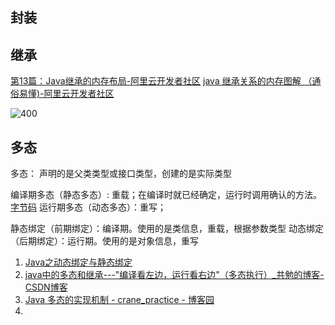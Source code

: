 ## 封装

## 继承
[第13篇：Java继承的内存布局-阿里云开发者社区](https://developer.aliyun.com/article/1052626)
[java 继承关系的内存图解 （通俗易懂)-阿里云开发者社区](https://developer.aliyun.com/article/1182849)

![400](Pasted%20image%2020230412152227.png)
## 多态
多态： 声明的是父类类型或接口类型，创建的是实际类型

编译期多态（静态多态）: 重载；在编译时就已经确定，运行时调用确认的方法。 [字节码](字节码.md)
运行期多态（动态多态）：重写；

静态绑定（前期绑定）：编译期。使用的是类信息，重载，根据参数类型
动态绑定（后期绑定）：运行期。使用的是对象信息，重写


1. [Java之动态绑定与静态绑定](https://www.jianshu.com/p/4277bbcab647)
2. [java中的多态和继承---"编译看左边，运行看右边"（多态执行）_共勉的博客-CSDN博客](https://blog.csdn.net/u010355144/article/details/45459895)
3. [Java 多态的实现机制 - crane_practice - 博客园](https://www.cnblogs.com/crane-practice/p/3671074.html)
4. 